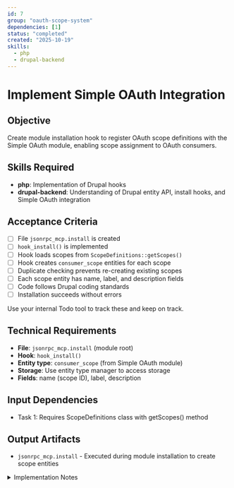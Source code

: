 ```yaml
---
id: 7
group: "oauth-scope-system"
dependencies: [1]
status: "completed"
created: "2025-10-19"
skills:
  - php
  - drupal-backend
---
```

# Implement Simple OAuth Integration

## Objective
Create module installation hook to register OAuth scope definitions with the Simple OAuth module, enabling scope assignment to OAuth consumers.

## Skills Required
- **php**: Implementation of Drupal hooks
- **drupal-backend**: Understanding of Drupal entity API, install hooks, and Simple OAuth integration

## Acceptance Criteria
- [ ] File `jsonrpc_mcp.install` is created
- [ ] `hook_install()` is implemented
- [ ] Hook loads scopes from `ScopeDefinitions::getScopes()`
- [ ] Hook creates `consumer_scope` entities for each scope
- [ ] Duplicate checking prevents re-creating existing scopes
- [ ] Each scope entity has name, label, and description fields
- [ ] Code follows Drupal coding standards
- [ ] Installation succeeds without errors

Use your internal Todo tool to track these and keep on track.

## Technical Requirements
- **File**: `jsonrpc_mcp.install` (module root)
- **Hook**: `hook_install()`
- **Entity type**: `consumer_scope` (from Simple OAuth module)
- **Storage**: Use entity type manager to access storage
- **Fields**: name (scope ID), label, description

## Input Dependencies
- Task 1: Requires ScopeDefinitions class with getScopes() method

## Output Artifacts
- `jsonrpc_mcp.install` - Executed during module installation to create scope entities

<details>
<summary>Implementation Notes</summary>

### File Location
Create file at module root: `jsonrpc_mcp.install`

### Install Hook Implementation
```php
<?php

/**
 * @file
 * Install, update and uninstall functions for the jsonrpc_mcp module.
 */

use Drupal\jsonrpc_mcp\OAuth\ScopeDefinitions;

/**
 * Implements hook_install().
 */
function jsonrpc_mcp_install() {
  // Create OAuth scopes.
  $entity_type_manager = \Drupal::entityTypeManager();
  $scope_storage = $entity_type_manager->getStorage('consumer_scope');

  foreach (ScopeDefinitions::getScopes() as $scope_id => $scope_info) {
    // Check if scope already exists.
    $existing = $scope_storage->loadByProperties(['name' => $scope_id]);
    if (empty($existing)) {
      $scope_storage->create([
        'name' => $scope_id,
        'description' => $scope_info['description'],
        'label' => $scope_info['label'],
      ])->save();
    }
  }
}
```

### Implementation Details

**Duplicate Prevention**:
- Use `loadByProperties(['name' => $scope_id])` to check for existing scope
- Only create if `$existing` array is empty
- This allows re-running install without creating duplicates

**Entity Structure**:
The `consumer_scope` entity from Simple OAuth expects:
- `name`: Unique scope identifier (e.g., 'content:read')
- `label`: Human-readable label
- `description`: Detailed description of scope permissions

**Error Handling**:
- If Simple OAuth is not installed, entity type won't exist
- Drupal will throw exception during installation
- Document Simple OAuth as required dependency in composer.json

### Update Hook Consideration
If scopes are added in future updates, create `hook_update_N()`:

```php
/**
 * Adds new OAuth scopes to Simple OAuth.
 */
function jsonrpc_mcp_update_9001() {
  // Same logic as hook_install() but called on module update
  // This ensures new scopes are added when module is updated
}
```

However, don't create this now unless specifically requested.

### Verification
After implementation:
1. Run `vendor/bin/phpcs --standard=Drupal,DrupalPractice jsonrpc_mcp.install`
2. Install module fresh: `vendor/bin/drush pm:install jsonrpc_mcp`
3. Check scope entities exist: `vendor/bin/drush php:eval "print_r(\Drupal::entityTypeManager()->getStorage('consumer_scope')->loadByProperties(['name' => 'content:read']));"`
4. Verify all 8 scopes are created
5. Try re-installing to verify duplicate prevention works
</details>
